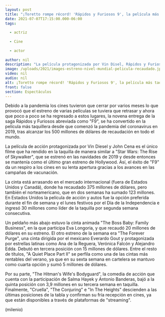 ```yaml
---
layout: post
title: "¡Toretto rompe récord! 'Rápidos y Furiosos 9', la película más taquillera en el mundo desde 2019"
date: 2021-07-07T17:15:00.000-06:00
tags:
  
  - actriz
  
  - Cine
  
  - actor
  
author: nil
description: "La película protagonizada por Vin Disel, Rápidos y Furiosos 9 se ha convertido en la película más taquillera tras la reapertura de los cines recaudando 500 mdd."
image: /uploads/2021/images-estreno-nivel-mundial-pelicula-recaudado.jpg
video: nil
audio: nil
alt: ¡Toretto rompe récord! 'Rápidos y Furiosos 9', la película más taquillera en el mundo desde 2019
front: false
section: Espectáculos
---
```


Debido a la pandemia los cines tuvieron que cerrar por varios meses lo que provocó que el estreno de varias películas se tuviera que retrasar y ahora que poco a poco se ha regresado a estos lugares, la novena entrega de la saga Rápidos y Furiosos abreviada como "F9", se ha convertido en la película más taquillera desde que comenzó la pandemia del coronavirus en 2019, tras alcanzar los 500 millones de dólares de recaudación en todo el mundo. 

La película de acción protagonizada por Vin Diesel y John Cena es el único filme que ha rendido en la taquilla de manera similar a "Star Wars: The Rise of Skywalker", que se estrenó en las navidades de 2019 y desde entonces se mantenía como el último gran estreno de Hollywood. Así, el éxito de "F9" da un respiro a los cines en su lenta apertura gracias a los avances en las campañas de vacunación. 

La cinta está arrasando en el mercado internacional (fuera de Estados Unidos y Canadá), donde ha recaudado 375 millones de dólares, pero también el norteamericano, que en dos semanas ha sumado 123 millones.  
En Estados Unidos la película de acción y autos fue la opción preferida durante el fin de semana y el lunes festivos por el Día de la Independencia e ingresó 30 millones como líder de la taquilla por segunda semana consecutiva. 

Un peldaño más abajo estuvo la cinta animada "The Boss Baby: Family Business", en la que participa Eva Longoria, y que recaudó 20 millones de dólares en su estreno. El otro estreno de la semana era "The Forever Purge", una cinta dirigida por el mexicano Everardo Gout y protagonizada por estrellas latinas como Ana de la Reguera, Verónica Falcón y Alejandro Edda. Debutó en tercera posición con 15 millones de dólares. 
Entre el resto de títulos, "A Quiet Place Part II" se perfila como una de las cintas más rentables del verano, ya que en su sexta semana en cartelera se mantuvo como cuarta opción y sumó 5 millones de dólares.

Por su parte, "The Hitman's Wife's Bodyguard", la comedia de acción que cuenta con la participación de Salma Hayek y Antonio Banderas, bajó a la quinta posición con 3,9 millones en su tercera semana en taquilla. Finalmente, "Cruella", "The Conjuring" e "In The Heights" descienden a las últimas posiciones de la tabla y confirman su fría recepción en cines, ya que están disponibles a través de plataformas de "streaming". 

(milenio)